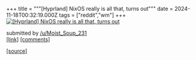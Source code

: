 +++
title = """[Hyprland] NixOS really is all that, turns out"""
date = 2024-11-18T00:32:19.000Z
tags = ["reddit","wm"]
+++
[![[Hyprland] NixOS really is all that, turns out](https://b.thumbs.redditmedia.com/wHLqTTA2VCZ0IxrMtIm9RiiMg0_1ozgm1DnkdXgg_pY.jpg "[Hyprland] NixOS really is all that, turns out")](https://www.reddit.com/r/unixporn/comments/1gts5vb/hyprland_nixos_really_is_all_that_turns_out/)

submitted by [/u/Moist\_Soup\_231](https://www.reddit.com/user/Moist_Soup_231)  
[\[link\]](https://www.reddit.com/gallery/1gts5vb) [\[comments\]](https://www.reddit.com/r/unixporn/comments/1gts5vb/hyprland_nixos_really_is_all_that_turns_out/)

[[source]](https://www.reddit.com/r/unixporn/comments/1gts5vb/hyprland_nixos_really_is_all_that_turns_out/)
